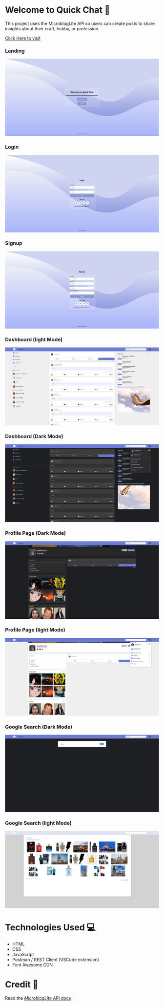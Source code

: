 # Welcome to Quick Chat 💬

This project uses the MicroblogLite API so users can create posts to share insights about their craft, hobby, or profession.

[Click Here to visit](https://quickchatblog.netlify.app/)

### Landing
<img src="images/preview1.png">

### Login
<img src="images/preview2.png">

### Signup
<img src="images/preview3.png">

### Dashboard (light Mode)
<img src="images/preview4.png">

### Dashboard (Dark Mode)
<img src="images/preview4.2.png">

### Profile Page (Dark Mode)
<img src="images/preview5.png">

### Profile Page (light Mode)
<img src="images/preview5.2.png">

### Google Search (Dark Mode)
<img src="images/preview6.png">

### Google Search (light Mode)
<img src="images/preview6.2.png">

# Technologies Used 💻

- HTML
- CSS
- JavaScript
- Postman / REST Client (VSCode extension)
- Font Awesome CDN

# Credit 📜

Read the [_MicroblogLite_ API docs](http://microbloglite.us-east-2.elasticbeanstalk.com/)
